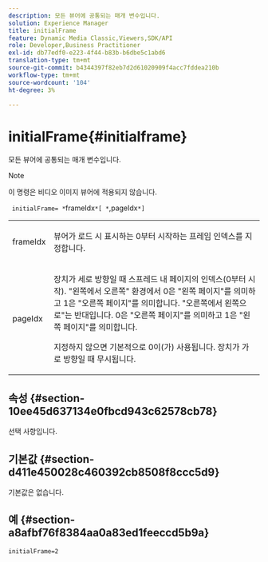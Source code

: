 ```yaml
---
description: 모든 뷰어에 공통되는 매개 변수입니다.
solution: Experience Manager
title: initialFrame
feature: Dynamic Media Classic,Viewers,SDK/API
role: Developer,Business Practitioner
exl-id: db77edf0-e223-4f44-b83b-b6dbe5c1abd6
translation-type: tm+mt
source-git-commit: b4344397f82eb7d2d61020909f4acc7fddea210b
workflow-type: tm+mt
source-wordcount: '104'
ht-degree: 3%

---
```


# initialFrame{#initialframe}

모든 뷰어에 공통되는 매개 변수입니다.

>[!NOTE]
>
>이 명령은 비디오 이미지 뷰어에 적용되지 않습니다.

` initialFrame= *`frameIdx`*[ *`,pageIdx`*]`

<table id="table_9B98C97485DD4DEB8A6ECBCE8DF6B886"> 
 <tbody> 
  <tr> 
   <td colname="col1"> <p> <span class="codeph"> <span class="varname"> frameIdx</span> </span> </p> </td> 
   <td colname="col2"> <p> 뷰어가 로드 시 표시하는 0부터 시작하는 프레임 인덱스를 지정합니다. </p> </td> 
  </tr> 
  <tr> 
   <td colname="col1"> <p><span class="codeph"><span class="varname"> pageIdx</span></span> </p> </td> 
   <td colname="col2"> <p>장치가 세로 방향일 때 스프레드 내 페이지의 인덱스(0부터 시작). "왼쪽에서 오른쪽" 환경에서 <span class="codeph"> 0</span>은 "왼쪽 페이지"를 의미하고 <span class="codeph"> 1</span>은 "오른쪽 페이지"를 의미합니다. "오른쪽에서 왼쪽으로"는 반대입니다.<span class="codeph"> 0</span>은 "오른쪽 페이지"를 의미하고 <span class="codeph"> 1</span>은 "왼쪽 페이지"를 의미합니다. </p> <p>지정하지 않으면 기본적으로 <span class="codeph"> 0</span>이(가) 사용됩니다. 장치가 가로 방향일 때 무시됩니다. </p> </td> 
  </tr> 
 </tbody> 
</table>

## 속성 {#section-10ee45d637134e0fbcd943c62578cb78}

선택 사항입니다.

## 기본값 {#section-d411e450028c460392cb8508f8ccc5d9}

기본값은 없습니다.

## 예 {#section-a8afbf76f8384aa0a83ed1feeccd5b9a}

```
initialFrame=2
```
